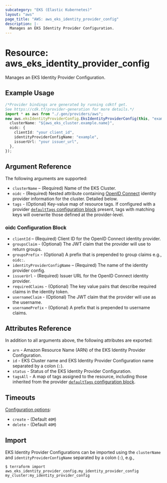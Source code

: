 ```yaml
---
subcategory: "EKS (Elastic Kubernetes)"
layout: "aws"
page_title: "AWS: aws_eks_identity_provider_config"
description: |-
  Manages an EKS Identity Provider Configuration.
---
```


# Resource: aws\_eks\_identity\_provider\_config

Manages an EKS Identity Provider Configuration.

## Example Usage

```typescript
/*Provider bindings are generated by running cdktf get.
See https://cdk.tf/provider-generation for more details.*/
import * as aws from "./.gen/providers/aws";
new aws.eksIdentityProviderConfig.EksIdentityProviderConfig(this, "example", {
  clusterName: "${aws_eks_cluster.example.name}",
  oidc: {
    clientId: "your client_id",
    identityProviderConfigName: "example",
    issuerUrl: "your issuer_url",
  },
});

```

## Argument Reference

The following arguments are supported:

* `clusterName` – (Required) Name of the EKS Cluster.
* `oidc` - (Required) Nested attribute containing [OpenID Connect](https://openid.net/connect/) identity provider information for the cluster. Detailed below.
* `tags` - (Optional) Key-value map of resource tags. If configured with a provider [`defaultTags` configuration block](https://registry.terraform.io/providers/hashicorp/aws/latest/docs#default_tags-configuration-block) present, tags with matching keys will overwrite those defined at the provider-level.

### oidc Configuration Block

* `clientId` – (Required) Client ID for the OpenID Connect identity provider.
* `groupsClaim` - (Optional) The JWT claim that the provider will use to return groups.
* `groupsPrefix` - (Optional) A prefix that is prepended to group claims e.g., `oidc:`.
* `identityProviderConfigName` – (Required) The name of the identity provider config.
* `issuerUrl` - (Required) Issuer URL for the OpenID Connect identity provider.
* `requiredClaims` - (Optional) The key value pairs that describe required claims in the identity token.
* `usernameClaim` - (Optional) The JWT claim that the provider will use as the username.
* `usernamePrefix` - (Optional) A prefix that is prepended to username claims.

## Attributes Reference

In addition to all arguments above, the following attributes are exported:

* `arn` - Amazon Resource Name (ARN) of the EKS Identity Provider Configuration.
* `id` - EKS Cluster name and EKS Identity Provider Configuration name separated by a colon (`:`).
* `status` - Status of the EKS Identity Provider Configuration.
* `tagsAll` - A map of tags assigned to the resource, including those inherited from the provider [`defaultTags` configuration block](https://registry.terraform.io/providers/hashicorp/aws/latest/docs#default_tags-configuration-block).

## Timeouts

[Configuration options](https://developer.hashicorp.com/terraform/language/resources/syntax#operation-timeouts):

* `create` - (Default `40M`)
* `delete` - (Default `40M`)

## Import

EKS Identity Provider Configurations can be imported using the `clusterName` and `identityProviderConfigName` separated by a colon (`:`), e.g.,

```console
$ terraform import aws_eks_identity_provider_config.my_identity_provider_config my_cluster:my_identity_provider_config
```
